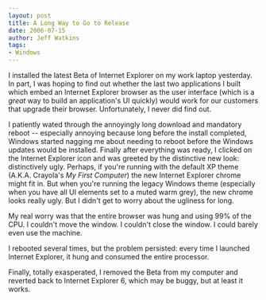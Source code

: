 ```yaml
---
layout: post
title: A Long Way to Go to Release
date: 2006-07-15
author: Jeff Watkins
tags:
- Windows
---
```


I installed the latest Beta of Internet Explorer on my work laptop yesterday. In part, I was hoping to find out whether the last two applications I built which embed an Internet Explorer browser as the user interface (which is a _great_ way to build an application's UI quickly) would work for our customers that upgrade their browser. Unfortunately, I never did find out.

<!--more-->

I patiently wated through the annoyingly long download and mandatory reboot -- especially annoying because long before the install completed, Windows started nagging me about needing to reboot before the Windows updates would be installed. Finally after everything was ready, I clicked on the Internet Explorer icon and was greeted by the distinctive new look: distinctively ugly. Perhaps, if you're running with the default XP theme (A.K.A. Crayola's _My First Computer_) the new Internet Explorer chrome might fit in. But when you're running the legacy Windows theme (especially when you have all UI elements set to a muted warm grey), the new chrome looks really ugly. But I didn't get to worry about the ugliness for long.

My real worry was that the entire browser was hung and using 99% of the CPU. I couldn't move the window. I couldn't close the window. I could barely even use the machine.

I rebooted several times, but the problem persisted: every time I launched Internet Explorer, it hung and consumed the entire processor.

Finally, totally exasperated, I removed the Beta from my computer and reverted back to Internet Explorer 6, which may be buggy, but at least it works.